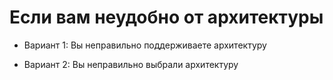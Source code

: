 # Если вам неудобно от архитектуры

* Вариант 1: Вы неправильно поддерживаете архитектуру

<!-- .element: class="fragment" data-fragment-index="1" -->

* Вариант 2: Вы неправильно выбрали архитектуру

<!-- .element: class="fragment" data-fragment-index="2" -->
